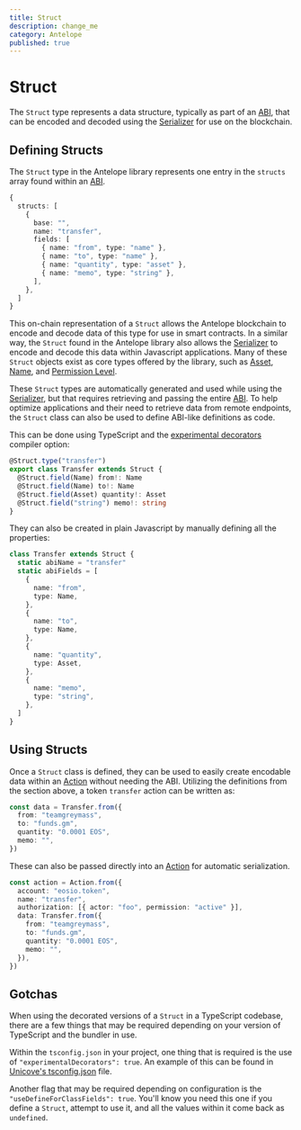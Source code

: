 ```yaml
---
title: Struct
description: change_me
category: Antelope
published: true
---
```


# Struct

The `Struct` type represents a data structure, typically as part of an [ABI](/docs/antelope/abi), that can be encoded and decoded using the [Serializer](/docs/antelope/serializer) for use on the blockchain.

## Defining Structs

The `Struct` type in the Antelope library represents one entry in the `structs` array found within an [ABI](/docs/antelope/abi).

```ts
{
  structs: [
    {
      base: "",
      name: "transfer",
      fields: [
        { name: "from", type: "name" },
        { name: "to", type: "name" },
        { name: "quantity", type: "asset" },
        { name: "memo", type: "string" },
      ],
    },
  ]
}
```

This on-chain representation of a `Struct` allows the Antelope blockchain to encode and decode data of this type for use in smart contracts. In a similar way, the `Struct` found in the Antelope library also allows the [Serializer](/docs/antelope/serializer) to encode and decode this data within Javascript applications. Many of these `Struct` objects exist as core types offered by the library, such as [Asset](/docs/antelope/asset), [Name](/docs/antelope/name), and [Permission Level](/docs/antelope/permission-level).

These `Struct` types are automatically generated and used while using the [Serializer](/docs/antelope/serializer), but that requires retrieving and passing the entire [ABI](/docs/antelope/abi). To help optimize applications and their need to retrieve data from remote endpoints, the `Struct` class can also be used to define ABI-like definitions as code.

This can be done using TypeScript and the [experimental decorators](https://www.typescriptlang.org/tsconfig#experimentalDecorators) compiler option:

```ts
@Struct.type("transfer")
export class Transfer extends Struct {
  @Struct.field(Name) from!: Name
  @Struct.field(Name) to!: Name
  @Struct.field(Asset) quantity!: Asset
  @Struct.field("string") memo!: string
}
```

They can also be created in plain Javascript by manually defining all the properties:

```ts
class Transfer extends Struct {
  static abiName = "transfer"
  static abiFields = [
    {
      name: "from",
      type: Name,
    },
    {
      name: "to",
      type: Name,
    },
    {
      name: "quantity",
      type: Asset,
    },
    {
      name: "memo",
      type: "string",
    },
  ]
}
```

## Using Structs

Once a `Struct` class is defined, they can be used to easily create encodable data within an [Action](/docs/antelope/action) without needing the ABI. Utilizing the definitions from the section above, a token `transfer` action can be written as:

```ts
const data = Transfer.from({
  from: "teamgreymass",
  to: "funds.gm",
  quantity: "0.0001 EOS",
  memo: "",
})
```

These can also be passed directly into an [Action](/docs/antelope/action) for automatic serialization.

```ts
const action = Action.from({
  account: "eosio.token",
  name: "transfer",
  authorization: [{ actor: "foo", permission: "active" }],
  data: Transfer.from({
    from: "teamgreymass",
    to: "funds.gm",
    quantity: "0.0001 EOS",
    memo: "",
  }),
})
```

## Gotchas

When using the decorated versions of a `Struct` in a TypeScript codebase, there are a few things that may be required depending on your version of TypeScript and the bundler in use.

Within the `tsconfig.json` in your project, one thing that is required is the use of `"experimentalDecorators": true`. An example of this can be found in [Unicove's tsconfig.json](https://github.com/greymass/unicove/blob/c98183514bb919719ac46fa97aa931c9d3998152/tsconfig.json#L19) file.

Another flag that may be required depending on configuration is the `"useDefineForClassFields": true`. You'll know you need this one if you define a `Struct`, attempt to use it, and all the values within it come back as `undefined`.

